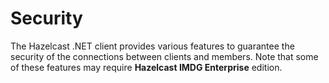 # Security

The Hazelcast .NET client provides various features to guarantee the security of the connections between clients and members. Note that some of these features may require **Hazelcast IMDG Enterprise** edition.
